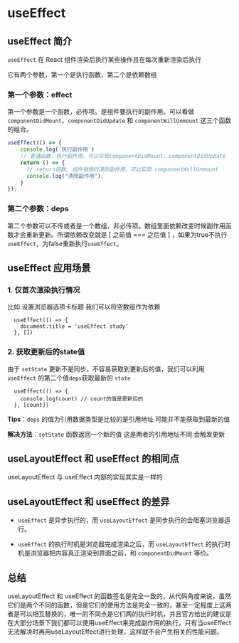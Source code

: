 # useEffect

## useEffect 简介

`useEffect` 在 React 组件渲染后执行某些操作且在每次重新渲染后执行

它有两个参数，第一个是执行函数，第二个是依赖数组

### 第一个参数：effect

第一个参数是一个函数，必传项。是组件要执行的副作用。可以看做`componentDidMount`，`componentDidUpdate` 和 `componentWillUnmount` 这三个函数的组合。

```javascript
useEffect(() => {
    console.log('执行副作用')  
    // 普通函数，执行副作用，可以实现componentDidMount、componentDidUpdate
    return () => {             
      // return函数, 组件销毁时清除副作用，可以实现 componentWillUnmount
      console.log("清除副作用");
    }
});
```

### 第二个参数：deps

第二个参数可以不传或者是一个数组，非必传项。数组里面依赖改变时候副作用函数才会重新更新。所谓依赖改变就是 [ 之前值 === 之后值 ] ，如果为true不执行`useEffect`，为false重新执行`useEffect`。


## useEffect 应用场景

### 1. 仅首次渲染执行情况

比如 设置浏览器选项卡标题 我们可以将空数组作为依赖

``` tsx
  useEffect(() => {
    document.title = 'useEffect study'
  }, [])
```

### 2. 获取更新后的state值

由于 `setState` 更新不是同步，不容易获取到更新后的值，我们可以利用 `useEffect` 的第二个值`deps`获取最新的 `state`

``` tsx
  useEffect(() => {
    console.log(count) // count的值是更新后的
  }, [count])
```

**Tips**：`deps` 的值为引用数据类型是比较的是引用地址 可能并不能获取到最新的值

**解决方法**：`setState` 函数返回一个新的值 这是两者的引用地址不同 会触发更新

## useLayoutEffect 和 useEffect 的相同点

useLayoutEffect 与 useEffect 内部的实现其实是一样的

## useLayoutEffect 和 useEffect 的差异

- `useEffect` 是异步执行的，而 `useLayoutEffect` 是同步执行的会阻塞浏览器运行。

- `useEffect` 的执行时机是浏览器完成渲染之后，而 `useLayoutEffect` 的执行时机是浏览器把内容真正渲染到界面之前，和 `componentDidMount` 等价。

## 总结

useLayoutEffect 和 useEffect 的函数签名是完全一致的，从代码角度来说，虽然它们是两个不同的函数，但是它们的使用方法是完全一致的，甚至一定程度上这两者是可以相互替换的，唯一的不同点是它们两的执行时机，并且官方给出的建议是在大部分场景下我们都可以使用useEffect来完成副作用的执行，只有当useEffect无法解决时再用useLayoutEffect进行处理，这样就不会产生相关的性能问题。
